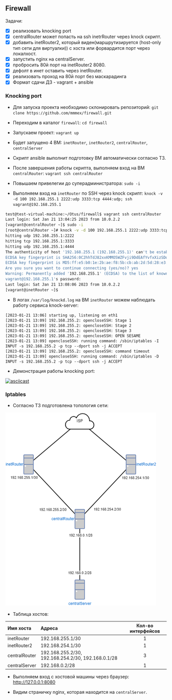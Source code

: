 ## Firewall

Задачи:

- [X] реализовать knocking port
- [X] centralRouter может попасть на ssh inetrRouter через knock скрипт.
- [X] добавить inetRouter2, который виден(маршрутизируется (host-only тип сети для виртуалки)) с хоста или форвардится порт через локалхост.
- [X] запустить nginx на centralServer.
- [X] пробросить 80й порт на inetRouter2 8080.
- [X] дефолт в инет оставить через inetRouter.
- [X] реализовать проход на 80й порт без маскарадинга
- [X] Формат сдачи ДЗ - vagrant + ansible

### Knocking port

* Для запуска проекта необходимо склонировать репозиторий: `git clone https://github.com/mmmex/firewall.git`

* Переходим в каталог `firewall`: `cd firewall`

* Запускаем проект: `vagrant up`

* Будет запущено 4 ВМ: `inetRouter`, `inetRouter2`, `centralRouter`, `centralServer`

* Скрипт ansible выполнит подготовку ВМ автоматически согласно ТЗ.

* После завершения работы скрипта, выполняем вход на ВМ `centralRouter`: `vagrant ssh centralRouter`

* Повышаем привелегии до суперадминистратора: `sudo -i`

* Выполняем вход на `inetRouter` по SSH через knock скрипт: `knock -v -d 100 192.168.255.1 2222:udp 3333:tcp 4444:udp; ssh vagrant@192.168.255.1`

```bash
test@test-virtual-machine:~/Otus/firewall$ vagrant ssh centralRouter
Last login: Sat Jan 21 13:04:25 2023 from 10.0.2.2
[vagrant@centralRouter ~]$ sudo -i
[root@centralRouter ~]# knock -v -d 100 192.168.255.1 2222:udp 3333:tcp 4444:udp; ssh vagrant@192.168.255.1
hitting udp 192.168.255.1:2222
hitting tcp 192.168.255.1:3333
hitting udp 192.168.255.1:4444
The authenticity of host '192.168.255.1 (192.168.255.1)' can't be established.
ECDSA key fingerprint is SHA256:0C2hhTdJ82xxKMMO5WZFvji9DdEAfYvfxXizSDoOSKo.
ECDSA key fingerprint is MD5:ff:e5:b0:1e:2b:ae:f8:5b:cb:ab:2d:5d:28:e3:60:0e.
Are you sure you want to continue connecting (yes/no)? yes
Warning: Permanently added '192.168.255.1' (ECDSA) to the list of known hosts.
vagrant@192.168.255.1's password:
Last login: Sat Jan 21 13:08:06 2023 from 10.0.2.2
[vagrant@inetRouter ~]$
```

* В логах `/var/log/knockd.log` на ВМ `inetRouter` можем наблюдать работу сервиса knock-server:

```
[2023-01-21 13:06] starting up, listening on eth1
[2023-01-21 13:09] 192.168.255.2: opencloseSSH: Stage 1
[2023-01-21 13:09] 192.168.255.2: opencloseSSH: Stage 2
[2023-01-21 13:09] 192.168.255.2: opencloseSSH: Stage 3
[2023-01-21 13:09] 192.168.255.2: opencloseSSH: OPEN SESAME
[2023-01-21 13:09] opencloseSSH: running command: /sbin/iptables -I INPUT -s 192.168.255.2 -p tcp --dport ssh -j ACCEPT
[2023-01-21 13:09] 192.168.255.2: opencloseSSH: command timeout
[2023-01-21 13:09] opencloseSSH: running command: /sbin/iptables -D INPUT -s 192.168.255.2 -p tcp --dport ssh -j ACCEPT
```

* Демонстрация работы knocking port:

[![asciicast](https://asciinema.org/a/HjJ1vHOHARzAI7KzLdCfKvVwj.svg)](https://asciinema.org/a/HjJ1vHOHARzAI7KzLdCfKvVwj)

### Iptables

* Согласно ТЗ подготовлена топология сети:

![image](https://raw.githubusercontent.com/mmmex/firewall/master/firewall-diagram.png)

* Таблица хостов:

| Имя хоста     | Адреса                                              | Кол-во интерфейсов |
|:--------------|:----------------------------------------------------|:------------------:|
| inetRouter    | 192.168.255.1/30                                    | 1                  |
| inetRouter2   | 192.168.254.1/30                                    | 1                  |
| centralRouter | 192.168.255.2/30, 192.168.254.2/30, 192.168.0.1/28  | 3                  |
| centralServer | 192.168.0.2/28                                      | 1                  |

* Выполняем вход с хостовой машины через браузер: http://127.0.0.1:8080

* Видим страничку nginx, которая находится на `centralServer`.